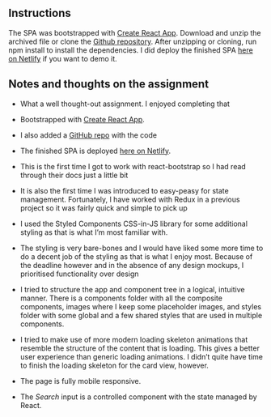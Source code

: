 
## Instructions

The SPA was bootstrapped with [Create React App](https://github.com/facebook/create-react-app). Download and unzip the archived file or clone the [Github repository](https://github.com/pixelume/hyperboliq-tech-assessment). After unzipping or cloning, run npm install to install the dependencies. I did deploy the finished SPA [here on Netlify](https://priceless-knuth-b0786b.netlify.app/) if you want to demo it.

## Notes and thoughts on the assignment

- What a well thought-out assignment. I enjoyed completing that

- Bootstrapped with [Create React App](https://github.com/facebook/create-react-app).

-   I also added a [GitHub repo](https://github.com/pixelume/hyperboliq-tech-assessment) with the code

-   The finished SPA is deployed [here on Netlify](https://priceless-knuth-b0786b.netlify.app/).

-   This is the first time I got to work with react-bootstrap so I had read through their docs just a little bit

-   It is also the first time I was introduced to easy-peasy for state management. Fortunately, I have worked with Redux in a previous project so it was fairly quick and simple to pick up

-   I used the Styled Components CSS-in-JS library for some additional styling as that is what I’m most familiar with.

-   The styling is very bare-bones and I would have liked some more time to do a decent job of the styling as that is what I enjoy most. Because of the deadline however and in the absence of any design mockups, I prioritised functionality over design

-   I tried to structure the app and component tree in a logical, intuitive manner. There is a components folder with all the composite components, images where I keep some placeholder images, and styles folder with some global and a few shared styles that are used in multiple components.

-   I tried to make use of more modern loading skeleton animations that resemble the structure of the content that is loading. This gives a better user experience than generic loading animations. I didn’t quite have time to finish the loading skeleton for the card view, however.

-   The page is fully mobile responsive.

-   The _Search_ input is a controlled component with the state managed by React.
